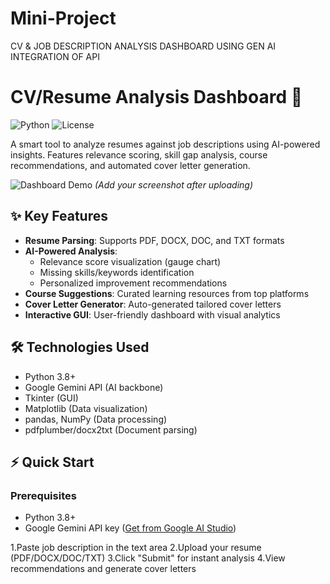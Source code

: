 # Mini-Project
CV & JOB DESCRIPTION ANALYSIS DASHBOARD USING GEN AI INTEGRATION OF API
# CV/Resume Analysis Dashboard 🚀

![Python](https://img.shields.io/badge/Python-3.8%2B-blue)
![License](https://img.shields.io/badge/License-MIT-green)

A smart tool to analyze resumes against job descriptions using AI-powered insights. Features relevance scoring, skill gap analysis, course recommendations, and automated cover letter generation.

![Dashboard Demo](assets/demo-screenshot.png) *(Add your screenshot after uploading)*

## ✨ Key Features
- **Resume Parsing**: Supports PDF, DOCX, DOC, and TXT formats
- **AI-Powered Analysis**: 
  - Relevance score visualization (gauge chart)
  - Missing skills/keywords identification
  - Personalized improvement recommendations
- **Course Suggestions**: Curated learning resources from top platforms
- **Cover Letter Generator**: Auto-generated tailored cover letters
- **Interactive GUI**: User-friendly dashboard with visual analytics

## 🛠️ Technologies Used
- Python 3.8+
- Google Gemini API (AI backbone)
- Tkinter (GUI)
- Matplotlib (Data visualization)
- pandas, NumPy (Data processing)
- pdfplumber/docx2txt (Document parsing)

## ⚡ Quick Start

### Prerequisites
- Python 3.8+
- Google Gemini API key ([Get from Google AI Studio](https://aistudio.google.com/))

1.Paste job description in the text area
2.Upload your resume (PDF/DOCX/DOC/TXT)
3.Click "Submit" for instant analysis
4.View recommendations and generate cover letters
